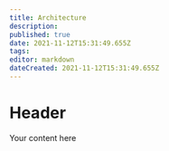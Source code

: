 ```yaml
---
title: Architecture
description: 
published: true
date: 2021-11-12T15:31:49.655Z
tags: 
editor: markdown
dateCreated: 2021-11-12T15:31:49.655Z
---
```


# Header
Your content here